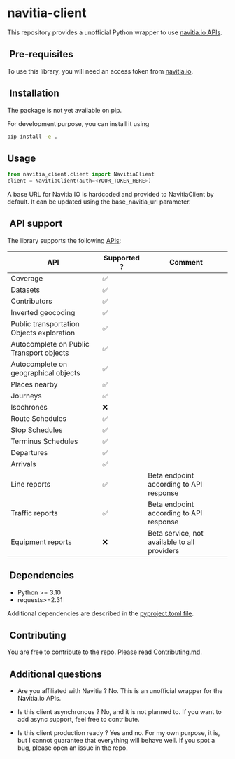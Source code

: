 # navitia-client

This repository provides a unofficial Python wrapper to use [navitia.io APIs](https://doc.navitia.io).

##  Pre-requisites

To use this library, you will need an access token from [navitia.io](https://navitia.io/tarifs/).

##  Installation

The package is not yet available on pip.

For development purpose, you can install it using

```bash
pip install -e .
```

## Usage

```python
from navitia_client.client import NavitiaClient
client = NavitiaClient(auth=<YOUR_TOKEN_HERE>)
```

A base URL for Navitia IO is hardcoded and provided to NavitiaClient by default. It can be updated using the base_navitia_url parameter.

##  API support

The library supports the following [APIs](https://doc.navitia.io/#api-catalog):

| API                                       | Supported ? | Comment                                      |
| ----------------------------------------- | ----------- | -------------------------------------------- |
| Coverage                                  | ✅           |                                              |
| Datasets                                  | ✅           |                                              |
| Contributors                              | ✅           |                                              |
| Inverted geocoding                        | ✅           |                                              |
| Public transportation Objects exploration | ✅           |                                              |
| Autocomplete on Public Transport objects  | ✅           |                                              |
| Autocomplete on geographical objects      | ✅           |                                              |
| Places nearby                             | ✅           |                                              |
| Journeys                                  | ✅           |                                              |
| Isochrones                                | ❌           |                                              |
| Route Schedules                           | ✅           |                                              |
| Stop Schedules                            | ✅           |                                              |
| Terminus Schedules                        | ✅           |                                              |
| Departures                                | ✅           |                                              |
| Arrivals                                  | ✅           |                                              |
| Line reports                              | ✅           | Beta endpoint according to API response      |
| Traffic reports                           | ✅           | Beta endpoint according to API response      |
| Equipment reports                         | ❌           | Beta service, not available to all providers |

##  Dependencies

* Python >= 3.10
* requests>=2.31

Additional dependencies are described in the [pyproject.toml file](pyproject.toml).

##  Contributing

You are free to contribute to the repo. Please read [Contributing.md](CONTRIBUTING.md).

##  Additional questions

* Are you affiliated with Navitia ?
No. This is an unofficial wrapper for the Navitia.io APIs.

* Is this client asynchronous ?
No, and it is not planned to. If you want to add async support, feel free to contribute.

* Is this client production ready ?
Yes and no. For my own purpose, it is, but I cannot guarantee that everything will behave well. If you spot a bug, please open an issue in the repo.
